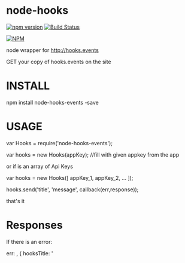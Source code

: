 node-hooks
==========
[![npm version](https://badge.fury.io/js/node-hooks-events.png)](http://badge.fury.io/js/node-hooks-events) [![Build Status](https://travis-ci.org/frnwtr/node-hooks-events.svg)](https://travis-ci.org/frnwtr/node-hooks-events)

[![NPM](https://nodei.co/npm/node-hooks-events.png)](https://nodei.co/npm/node-hooks-events/)

node wrapper for http://hooks.events

GET your copy of hooks.events on the site

INSTALL
=======

npm install node-hooks-events -save


USAGE
=====

var Hooks = require('node-hooks-events');

var hooks = new Hooks(appKey); //fill with given appkey from the app

or if is an array of Api Keys

var hooks = new Hooks([
  appKey_1,
  appKey_2,
  ...
]);

hooks.send('title', 'message', callback(err,response));

that's it

Responses
=========

If there is an error:

  err: <message>,
  {
    hooksTitle: '<title>',
    hooksMessage: '<message>',
    hookID: '<uuid of the hook request>',
    hooksApi: '<ref to appKey>',
    sent: false
  }


If request is ok:

  err:null,
  {
    hooksTitle: '<title>',
    hooksMessage: '<message>',
    hookID: '<uuid of the hook request>',
    hooksApi: '<ref to appKey>',
    sent: true
  }


BIN command:
============

hooks <apiKey>,<apiKey>,<apiKey>,... <title> <message>
